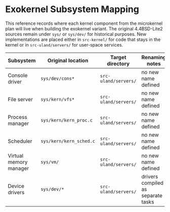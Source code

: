# Exokernel Subsystem Mapping

This reference records where each kernel component from the microkernel plan will live when building the exokernel variant.  The original 4.4BSD-Lite2 sources remain under `sys/` or `sys/dev/` for historical purposes.  New implementations are placed either in `src-kernel/` for code that stays in the kernel or in `src-uland/servers/` for user-space services.

| Subsystem | Original location | Target directory | Renaming notes |
|-----------|------------------|-----------------|----------------|
| Console driver | `sys/dev/cons*` | `src-uland/servers/` | no new name defined |
| File server | `sys/kern/vfs*` | `src-uland/servers/` | no new name defined |
| Process manager | `sys/kern/kern_proc.c` | `src-uland/servers/` | no new name defined |
| Scheduler | `sys/kern/kern_sched.c` | `src-uland/servers/` | no new name defined |
| Virtual memory manager | `sys/vm/` | `src-uland/servers/` | no new name defined |
| Device drivers | `sys/dev/*` | `src-uland/servers/` | drivers compiled as separate tasks |
